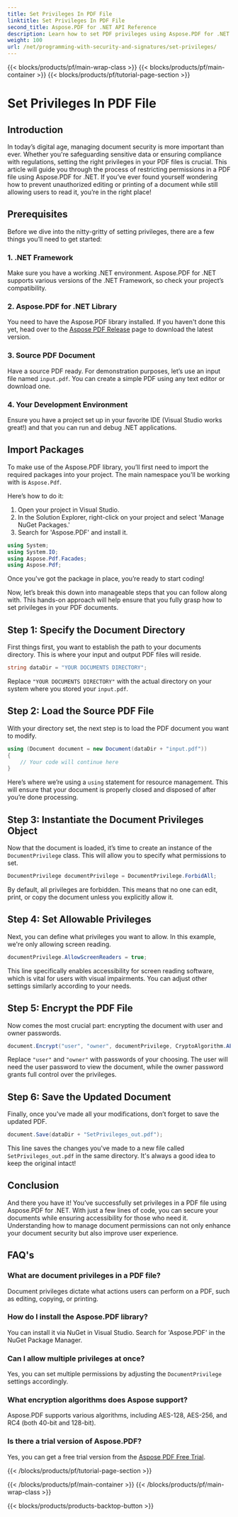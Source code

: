 ```yaml
---
title: Set Privileges In PDF File
linktitle: Set Privileges In PDF File
second_title: Aspose.PDF for .NET API Reference
description: Learn how to set PDF privileges using Aspose.PDF for .NET with this step-by-step guide. Secure your documents effectively.
weight: 100
url: /net/programming-with-security-and-signatures/set-privileges/
---
```


{{< blocks/products/pf/main-wrap-class >}}
{{< blocks/products/pf/main-container >}}
{{< blocks/products/pf/tutorial-page-section >}}

# Set Privileges In PDF File

## Introduction

In today’s digital age, managing document security is more important than ever. Whether you're safeguarding sensitive data or ensuring compliance with regulations, setting the right privileges in your PDF files is crucial. This article will guide you through the process of restricting permissions in a PDF file using Aspose.PDF for .NET. If you’ve ever found yourself wondering how to prevent unauthorized editing or printing of a document while still allowing users to read it, you’re in the right place!

## Prerequisites

Before we dive into the nitty-gritty of setting privileges, there are a few things you’ll need to get started:

### 1. .NET Framework

Make sure you have a working .NET environment. Aspose.PDF for .NET supports various versions of the .NET Framework, so check your project’s compatibility.

### 2. Aspose.PDF for .NET Library

You need to have the Aspose.PDF library installed. If you haven't done this yet, head over to the [Aspose PDF Release](https://releases.aspose.com/pdf/net/) page to download the latest version.

### 3. Source PDF Document

Have a source PDF ready. For demonstration purposes, let’s use an input file named `input.pdf`. You can create a simple PDF using any text editor or download one.

### 4. Your Development Environment

Ensure you have a project set up in your favorite IDE (Visual Studio works great!) and that you can run and debug .NET applications.

## Import Packages

To make use of the Aspose.PDF library, you’ll first need to import the required packages into your project. The main namespace you'll be working with is `Aspose.Pdf`.

Here’s how to do it:

1. Open your project in Visual Studio.
2. In the Solution Explorer, right-click on your project and select 'Manage NuGet Packages.'
3. Search for 'Aspose.PDF' and install it.

```csharp
using System;
using System.IO;
using Aspose.Pdf.Facades;
using Aspose.Pdf;
```

Once you've got the package in place, you’re ready to start coding!

Now, let’s break this down into manageable steps that you can follow along with. This hands-on approach will help ensure that you fully grasp how to set privileges in your PDF documents.

## Step 1: Specify the Document Directory

First things first, you want to establish the path to your documents directory. This is where your input and output PDF files will reside.

```csharp
string dataDir = "YOUR DOCUMENTS DIRECTORY";
```
Replace `"YOUR DOCUMENTS DIRECTORY"` with the actual directory on your system where you stored your `input.pdf`.

## Step 2: Load the Source PDF File

With your directory set, the next step is to load the PDF document you want to modify.

```csharp
using (Document document = new Document(dataDir + "input.pdf"))
{
    // Your code will continue here
}
```
Here’s where we’re using a `using` statement for resource management. This will ensure that your document is properly closed and disposed of after you’re done processing.

## Step 3: Instantiate the Document Privileges Object

Now that the document is loaded, it’s time to create an instance of the `DocumentPrivilege` class. This will allow you to specify what permissions to set.

```csharp
DocumentPrivilege documentPrivilege = DocumentPrivilege.ForbidAll;
```
By default, all privileges are forbidden. This means that no one can edit, print, or copy the document unless you explicitly allow it.

## Step 4: Set Allowable Privileges

Next, you can define what privileges you want to allow. In this example, we're only allowing screen reading.

```csharp
documentPrivilege.AllowScreenReaders = true;
```
This line specifically enables accessibility for screen reading software, which is vital for users with visual impairments. You can adjust other settings similarly according to your needs.

## Step 5: Encrypt the PDF File

Now comes the most crucial part: encrypting the document with user and owner passwords.

```csharp
document.Encrypt("user", "owner", documentPrivilege, CryptoAlgorithm.AESx128, false);
```
Replace `"user"` and `"owner"` with passwords of your choosing. The user will need the user password to view the document, while the owner password grants full control over the privileges. 

## Step 6: Save the Updated Document

Finally, once you've made all your modifications, don’t forget to save the updated PDF.

```csharp
document.Save(dataDir + "SetPrivileges_out.pdf");
```
This line saves the changes you've made to a new file called `SetPrivileges_out.pdf` in the same directory. It's always a good idea to keep the original intact!

## Conclusion

And there you have it! You’ve successfully set privileges in a PDF file using Aspose.PDF for .NET. With just a few lines of code, you can secure your documents while ensuring accessibility for those who need it. Understanding how to manage document permissions can not only enhance your document security but also improve user experience. 

## FAQ's

### What are document privileges in a PDF file?  
Document privileges dictate what actions users can perform on a PDF, such as editing, copying, or printing.

### How do I install the Aspose.PDF library?  
You can install it via NuGet in Visual Studio. Search for 'Aspose.PDF' in the NuGet Package Manager.

### Can I allow multiple privileges at once?  
Yes, you can set multiple permissions by adjusting the `DocumentPrivilege` settings accordingly.

### What encryption algorithms does Aspose support?  
Aspose.PDF supports various algorithms, including AES-128, AES-256, and RC4 (both 40-bit and 128-bit).

### Is there a trial version of Aspose.PDF?  
Yes, you can get a free trial version from the [Aspose PDF Free Trial](https://releases.aspose.com/).

{{< /blocks/products/pf/tutorial-page-section >}}

{{< /blocks/products/pf/main-container >}}
{{< /blocks/products/pf/main-wrap-class >}}

{{< blocks/products/products-backtop-button >}}
